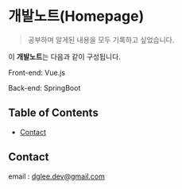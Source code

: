 # 개발노트(Homepage)

> 공부하며 알게된 내용을 모두 기록하고 싶었습니다.




이 **개발노트**는 다음과 같이 구성됩니다.

Front-end: Vue.js

Back-end: SpringBoot




## Table of Contents

* [Contact](#Contact)



## Contact

email : [dglee.dev@gmail.com](mailto:dglee.dev@gmail.com)